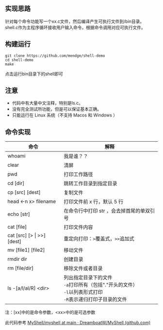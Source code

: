 ## 实现思路
针对每个命令功能写一个xx.c文件，然后编译产生可执行文件到/bin目录。
shell.c作为主程序循环接收用户输入命令，根据命令调用对应可执行文件。
## 构建运行
```
git clone https://github.com/mendge/shell-demo
cd shell-demo
make
```
点击运行bin目录下的shell即可
## 注意
- 代码中有大量中文注释，特别是ls.c。
- 没有完全测试所功能，但是可以保证基本正确。
- 只能运行在 Linux 系统（不支持 Macos 和 Windows ）
## 命令实现
| 命令| 解释|
|----|----|
|whoami|我是谁？？|
|clear|清屏|
|pwd|打印工作路径|
|cd [dir]|跳转工作目录到指定目录| 
|cp [src] [dest]|复制文件|
|head \<-n x> filename|打印文件前 x 行，默认 5 行|
|echo [str]|在命令行中打印 str ，会去掉首尾的单双引号|
|cat [file]|打印文件内容|
|cat [src] [> \| >>] [dest]|重定向打印：`>`覆盖式，`>>`追加式|
|mv [file1] [file2]|移动文件|
|rmdir dir|创建目录|
|rm [file/dir]|移除文件或者目录|
|ls -[a/l/al/R] \<dir>|列出指定目录下的文件<br>`-a`打印所有（包括"."开头的文件）<br>`-l`以列表形式打印<br>`-R`表示递归打印子目录的文件|

注：[xx]中的是命令参数，\<xx>中的是可选参数


此代码参考 [MyShell/myshell at main · DreamboatW/MyShell (github.com)](https://github.com/DreamboatW/MyShell/tree/main/myshell)